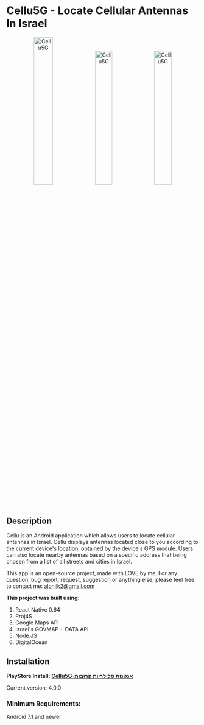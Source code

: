 # Cellu5G - Locate Cellular Antennas In Israel

<div align="center">
  <img src="https://play-lh.googleusercontent.com/S-M80OeU9HSUOZQWKhO3OIQU3VMaspfYcaoLMai5dYKL_xsAoHhWU45EQ7H3eot1NA=w1920-h961-rw" alt="Cellu5G" width='31.5%'/>
  <img src="https://play-lh.googleusercontent.com/nHM9Ne6Yb7n_7GltdpmN2PoK4Vb7eUrGLsgB_EQXcTuh6aT3P9SK6jEXFTsjXJ_FeA=w1920-h961-rw" alt="Cellu5G" width='30%'/>
  <img src="https://play-lh.googleusercontent.com/jK0MQ-hlYW9uRxdyurCGV31tp_yXybgCW8jGVWjyrrG8HfKr7BVMCok7MZXr9zPMGLw=w1920-h961-rw" alt="Cellu5G" width='30%'/>

</div>

## Description

Cellu is an Android application which allows users to locate cellular antennas in Israel.
Cellu displays antennas located close to you according to the current device's location, obtained by the device's GPS module.
Users can also locate nearby antennas based on a specific address that being chosen from a list of all streets and cities in Israel.

This app is an open-source project, made with LOVE by me.
For any question, bug report, request, suggestion or anything else, please feel free to contact me: alonilk2@gmail.com

**This project was built using:**
1. React Native 0.64
2. Proj4S
3. Google Maps API
4. Israel's GOVMAP + DATA API
5. Node.JS
6. DigitalOcean


## Installation

**PlayStore Install:
[Cellu5G-אנטנות סלולריות קרובות](https://play.google.com/store/apps/details?id=com.cellu)**

Current version: 4.0.0

### Minimum Requirements: 
Android 7.1 and newer
